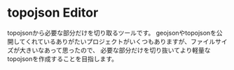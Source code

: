 topojson Editor
====

topojsonから必要な部分だけを切り取るツールです。
geojsonやtopojsonを公開してくれているありがたいプロジェクトがいくつもありますが、ファイルサイズが大きいなあって思ったので、
必要な部分だけを切り抜いてより軽量なtopojsonを作成することを目指します。
